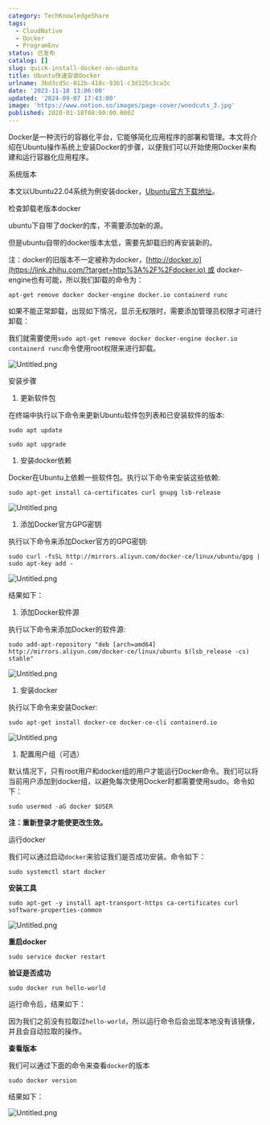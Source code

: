 ```yaml
---
category: TechKnowledgeShare
tags:
  - CloudNative
  - Docker
  - ProgramEnv
status: 已发布
catalog: []
slug: quick-install-docker-on-ubuntu
title: Ubuntu快速安装Docker
urlname: 3bd3cd5c-012b-418c-93b1-c3d325c3ca3c
date: '2023-11-18 13:06:00'
updated: '2024-09-07 17:43:00'
image: 'https://www.notion.so/images/page-cover/woodcuts_3.jpg'
published: 2020-01-18T08:00:00.000Z
---
```


Docker是一种流行的容器化平台，它能够简化应用程序的部署和管理。本文将介绍在Ubuntu操作系统上安装Docker的步骤，以便我们可以开始使用Docker来构建和运行容器化应用程序。


系统版本


本文以Ubuntu22.04系统为例安装docker，[Ubuntu官方下载地址](https://link.zhihu.com/?target=https%3A%2F%2Fubuntu.com%2Fdownload)。


检查卸载老版本docker


ubuntu下自带了docker的库，不需要添加新的源。


但是ubuntu自带的docker版本太低，需要先卸载旧的再安装新的。


注：docker的旧版本不一定被称为docker，[http://docker.io](https://link.zhihu.com/?target=http%3A%2F%2Fdocker.io) 或 docker-engine也有可能，所以我们卸载的命令为：


`apt-get remove docker docker-engine docker.io containerd runc`


如果不能正常卸载，出现如下情况，显示无权限时，需要添加管理员权限才可进行卸载：


我们就需要使用`sudo apt-get remove docker docker-engine docker.io containerd runc`命令使用root权限来进行卸载。


![Untitled.png](https://prod-files-secure.s3.us-west-2.amazonaws.com/5d24fe63-e567-4804-86f9-9fdc62e13082/39952d0f-7851-4550-b715-72a33876c773/Untitled.png?X-Amz-Algorithm=AWS4-HMAC-SHA256&X-Amz-Content-Sha256=UNSIGNED-PAYLOAD&X-Amz-Credential=ASIAZI2LB466U3UG5MMM%2F20250407%2Fus-west-2%2Fs3%2Faws4_request&X-Amz-Date=20250407T053956Z&X-Amz-Expires=3600&X-Amz-Security-Token=IQoJb3JpZ2luX2VjEN3%2F%2F%2F%2F%2F%2F%2F%2F%2F%2FwEaCXVzLXdlc3QtMiJIMEYCIQDgEqmV1%2F5soFYRk3XJjn%2FPrPCB56W9cRCC5WX%2BV4W5LgIhAMsDMEqjwmX7JKon0P1z3TNk4GvAs0IM4IW2v4M4KoHjKv8DCFYQABoMNjM3NDIzMTgzODA1IgyipUjH3tzK%2FMjgPAsq3ANVFwzf3goAaIc%2FUZu71Cn0Ns1f5vPYgmVMcuCyqOBP4Xm1EPK8YjkUq3VhoXS%2F6qZXqEdM%2BT7m4QApO9VkJ6TfqyF0mu1kHsl5PAeo2Eg4R3gjXmEJkLGHC%2Fkyr0lDhaXXJpkFObxhwzAdv8dzT8mQEUu8f%2BUek3QkClsVioXBBcsUaCMCFS%2FLI7LJuL3o9cxgfKQ0niIuQf83VFNcnFHwWvnurpTlPArYRIucVIRiQieNmkt2BdF0xE5lRIl61C2BzuAXT4SoeHzgqrjEMzP8mFG1xim1NS9BSIN1RKcmtRN%2FaVMlMBLU5jrWybmdFIVeS3CeYkUVmnYyW4Zhzx0MAVhp6iH1j8FkJJd5rddklRI0m4cJ87xa8eoNDwC8xlkskzr6witMDiHvbUZcD8QU7VXEK9ofQs1BJHytdV7c7dLlSH%2BqsyvO6Uk%2FYnVH4Ht%2Bp0%2F6blTyzISIxzWYJLntYEKPPLBjsNrTaPMKC5Y%2FwVeayB7zb%2BOBhwSTRS8PuYgBcAdMpyakbmASMBdx3rlfLaIsDFhYeMrQRyZb1bOfS%2FwEgivcs637tpUrv%2B5aIPvXLNDVLu0o1NCtZ6USw92mGoXKuwVStzkkzvTt46fQz4cdnZQvM1vpWohkJjDVuM2%2FBjqkAQBOJ4voeiaAixjPg1vbfnd2UYLjdYRDEaiw9WoZm7%2BmcfkjiReeUjNxmt0gN1%2BntV8FgXaIZGXmmQFsSyndkiLn7%2BqjwKwmiluIS47XSehDO3Xtw2kOmrE%2Fygj7xxDKHPeRFXAMi2r2EsHgX2I78GuL5tvCFzv7S%2Fn1wqNSd3zD%2Bti78xl%2BVDYEGVSwsQKV8vGIFEl7xM3jVT4Vg93zg0jgRx8j&X-Amz-Signature=8894326796edaa6730d105769101f47d1fa7e6633dfae137811bcb66a3331f4a&X-Amz-SignedHeaders=host&x-id=GetObject)


安装步骤

1. 更新软件包

在终端中执行以下命令来更新Ubuntu软件包列表和已安装软件的版本:


`sudo apt update`


`sudo apt upgrade`

1. 安装docker依赖

Docker在Ubuntu上依赖一些软件包。执行以下命令来安装这些依赖:


`sudo apt-get install ca-certificates curl gnupg lsb-release`


![Untitled.png](https://prod-files-secure.s3.us-west-2.amazonaws.com/5d24fe63-e567-4804-86f9-9fdc62e13082/b5a549a8-6621-4824-a151-93e8b0592f14/Untitled.png?X-Amz-Algorithm=AWS4-HMAC-SHA256&X-Amz-Content-Sha256=UNSIGNED-PAYLOAD&X-Amz-Credential=ASIAZI2LB466U3UG5MMM%2F20250407%2Fus-west-2%2Fs3%2Faws4_request&X-Amz-Date=20250407T053956Z&X-Amz-Expires=3600&X-Amz-Security-Token=IQoJb3JpZ2luX2VjEN3%2F%2F%2F%2F%2F%2F%2F%2F%2F%2FwEaCXVzLXdlc3QtMiJIMEYCIQDgEqmV1%2F5soFYRk3XJjn%2FPrPCB56W9cRCC5WX%2BV4W5LgIhAMsDMEqjwmX7JKon0P1z3TNk4GvAs0IM4IW2v4M4KoHjKv8DCFYQABoMNjM3NDIzMTgzODA1IgyipUjH3tzK%2FMjgPAsq3ANVFwzf3goAaIc%2FUZu71Cn0Ns1f5vPYgmVMcuCyqOBP4Xm1EPK8YjkUq3VhoXS%2F6qZXqEdM%2BT7m4QApO9VkJ6TfqyF0mu1kHsl5PAeo2Eg4R3gjXmEJkLGHC%2Fkyr0lDhaXXJpkFObxhwzAdv8dzT8mQEUu8f%2BUek3QkClsVioXBBcsUaCMCFS%2FLI7LJuL3o9cxgfKQ0niIuQf83VFNcnFHwWvnurpTlPArYRIucVIRiQieNmkt2BdF0xE5lRIl61C2BzuAXT4SoeHzgqrjEMzP8mFG1xim1NS9BSIN1RKcmtRN%2FaVMlMBLU5jrWybmdFIVeS3CeYkUVmnYyW4Zhzx0MAVhp6iH1j8FkJJd5rddklRI0m4cJ87xa8eoNDwC8xlkskzr6witMDiHvbUZcD8QU7VXEK9ofQs1BJHytdV7c7dLlSH%2BqsyvO6Uk%2FYnVH4Ht%2Bp0%2F6blTyzISIxzWYJLntYEKPPLBjsNrTaPMKC5Y%2FwVeayB7zb%2BOBhwSTRS8PuYgBcAdMpyakbmASMBdx3rlfLaIsDFhYeMrQRyZb1bOfS%2FwEgivcs637tpUrv%2B5aIPvXLNDVLu0o1NCtZ6USw92mGoXKuwVStzkkzvTt46fQz4cdnZQvM1vpWohkJjDVuM2%2FBjqkAQBOJ4voeiaAixjPg1vbfnd2UYLjdYRDEaiw9WoZm7%2BmcfkjiReeUjNxmt0gN1%2BntV8FgXaIZGXmmQFsSyndkiLn7%2BqjwKwmiluIS47XSehDO3Xtw2kOmrE%2Fygj7xxDKHPeRFXAMi2r2EsHgX2I78GuL5tvCFzv7S%2Fn1wqNSd3zD%2Bti78xl%2BVDYEGVSwsQKV8vGIFEl7xM3jVT4Vg93zg0jgRx8j&X-Amz-Signature=cb5b766423ba21d1883f3736d370025436ad2512156fa55911ed7713d7258101&X-Amz-SignedHeaders=host&x-id=GetObject)

1. 添加Docker官方GPG密钥

执行以下命令来添加Docker官方的GPG密钥:


`sudo curl -fsSL http://mirrors.aliyun.com/docker-ce/linux/ubuntu/gpg | sudo apt-key add -`


![Untitled.png](https://prod-files-secure.s3.us-west-2.amazonaws.com/5d24fe63-e567-4804-86f9-9fdc62e13082/98014b5e-f5b7-4b16-804e-ab6917971bd3/Untitled.png?X-Amz-Algorithm=AWS4-HMAC-SHA256&X-Amz-Content-Sha256=UNSIGNED-PAYLOAD&X-Amz-Credential=ASIAZI2LB466U3UG5MMM%2F20250407%2Fus-west-2%2Fs3%2Faws4_request&X-Amz-Date=20250407T053956Z&X-Amz-Expires=3600&X-Amz-Security-Token=IQoJb3JpZ2luX2VjEN3%2F%2F%2F%2F%2F%2F%2F%2F%2F%2FwEaCXVzLXdlc3QtMiJIMEYCIQDgEqmV1%2F5soFYRk3XJjn%2FPrPCB56W9cRCC5WX%2BV4W5LgIhAMsDMEqjwmX7JKon0P1z3TNk4GvAs0IM4IW2v4M4KoHjKv8DCFYQABoMNjM3NDIzMTgzODA1IgyipUjH3tzK%2FMjgPAsq3ANVFwzf3goAaIc%2FUZu71Cn0Ns1f5vPYgmVMcuCyqOBP4Xm1EPK8YjkUq3VhoXS%2F6qZXqEdM%2BT7m4QApO9VkJ6TfqyF0mu1kHsl5PAeo2Eg4R3gjXmEJkLGHC%2Fkyr0lDhaXXJpkFObxhwzAdv8dzT8mQEUu8f%2BUek3QkClsVioXBBcsUaCMCFS%2FLI7LJuL3o9cxgfKQ0niIuQf83VFNcnFHwWvnurpTlPArYRIucVIRiQieNmkt2BdF0xE5lRIl61C2BzuAXT4SoeHzgqrjEMzP8mFG1xim1NS9BSIN1RKcmtRN%2FaVMlMBLU5jrWybmdFIVeS3CeYkUVmnYyW4Zhzx0MAVhp6iH1j8FkJJd5rddklRI0m4cJ87xa8eoNDwC8xlkskzr6witMDiHvbUZcD8QU7VXEK9ofQs1BJHytdV7c7dLlSH%2BqsyvO6Uk%2FYnVH4Ht%2Bp0%2F6blTyzISIxzWYJLntYEKPPLBjsNrTaPMKC5Y%2FwVeayB7zb%2BOBhwSTRS8PuYgBcAdMpyakbmASMBdx3rlfLaIsDFhYeMrQRyZb1bOfS%2FwEgivcs637tpUrv%2B5aIPvXLNDVLu0o1NCtZ6USw92mGoXKuwVStzkkzvTt46fQz4cdnZQvM1vpWohkJjDVuM2%2FBjqkAQBOJ4voeiaAixjPg1vbfnd2UYLjdYRDEaiw9WoZm7%2BmcfkjiReeUjNxmt0gN1%2BntV8FgXaIZGXmmQFsSyndkiLn7%2BqjwKwmiluIS47XSehDO3Xtw2kOmrE%2Fygj7xxDKHPeRFXAMi2r2EsHgX2I78GuL5tvCFzv7S%2Fn1wqNSd3zD%2Bti78xl%2BVDYEGVSwsQKV8vGIFEl7xM3jVT4Vg93zg0jgRx8j&X-Amz-Signature=20349b78e975d54f216be183e78bf013cf9f9278c0fc8687f898360982947272&X-Amz-SignedHeaders=host&x-id=GetObject)


结果如下：

1. 添加Docker软件源

执行以下命令来添加Docker的软件源:


`sudo add-apt-repository "deb [arch=amd64] http://mirrors.aliyun.com/docker-ce/linux/ubuntu $(lsb_release -cs) stable"`


![Untitled.png](https://prod-files-secure.s3.us-west-2.amazonaws.com/5d24fe63-e567-4804-86f9-9fdc62e13082/7fc5bdbe-9d4c-48b8-ba03-3309380f47ba/Untitled.png?X-Amz-Algorithm=AWS4-HMAC-SHA256&X-Amz-Content-Sha256=UNSIGNED-PAYLOAD&X-Amz-Credential=ASIAZI2LB466U3UG5MMM%2F20250407%2Fus-west-2%2Fs3%2Faws4_request&X-Amz-Date=20250407T053956Z&X-Amz-Expires=3600&X-Amz-Security-Token=IQoJb3JpZ2luX2VjEN3%2F%2F%2F%2F%2F%2F%2F%2F%2F%2FwEaCXVzLXdlc3QtMiJIMEYCIQDgEqmV1%2F5soFYRk3XJjn%2FPrPCB56W9cRCC5WX%2BV4W5LgIhAMsDMEqjwmX7JKon0P1z3TNk4GvAs0IM4IW2v4M4KoHjKv8DCFYQABoMNjM3NDIzMTgzODA1IgyipUjH3tzK%2FMjgPAsq3ANVFwzf3goAaIc%2FUZu71Cn0Ns1f5vPYgmVMcuCyqOBP4Xm1EPK8YjkUq3VhoXS%2F6qZXqEdM%2BT7m4QApO9VkJ6TfqyF0mu1kHsl5PAeo2Eg4R3gjXmEJkLGHC%2Fkyr0lDhaXXJpkFObxhwzAdv8dzT8mQEUu8f%2BUek3QkClsVioXBBcsUaCMCFS%2FLI7LJuL3o9cxgfKQ0niIuQf83VFNcnFHwWvnurpTlPArYRIucVIRiQieNmkt2BdF0xE5lRIl61C2BzuAXT4SoeHzgqrjEMzP8mFG1xim1NS9BSIN1RKcmtRN%2FaVMlMBLU5jrWybmdFIVeS3CeYkUVmnYyW4Zhzx0MAVhp6iH1j8FkJJd5rddklRI0m4cJ87xa8eoNDwC8xlkskzr6witMDiHvbUZcD8QU7VXEK9ofQs1BJHytdV7c7dLlSH%2BqsyvO6Uk%2FYnVH4Ht%2Bp0%2F6blTyzISIxzWYJLntYEKPPLBjsNrTaPMKC5Y%2FwVeayB7zb%2BOBhwSTRS8PuYgBcAdMpyakbmASMBdx3rlfLaIsDFhYeMrQRyZb1bOfS%2FwEgivcs637tpUrv%2B5aIPvXLNDVLu0o1NCtZ6USw92mGoXKuwVStzkkzvTt46fQz4cdnZQvM1vpWohkJjDVuM2%2FBjqkAQBOJ4voeiaAixjPg1vbfnd2UYLjdYRDEaiw9WoZm7%2BmcfkjiReeUjNxmt0gN1%2BntV8FgXaIZGXmmQFsSyndkiLn7%2BqjwKwmiluIS47XSehDO3Xtw2kOmrE%2Fygj7xxDKHPeRFXAMi2r2EsHgX2I78GuL5tvCFzv7S%2Fn1wqNSd3zD%2Bti78xl%2BVDYEGVSwsQKV8vGIFEl7xM3jVT4Vg93zg0jgRx8j&X-Amz-Signature=6ad62ee65f259a6f944cf975fd2b6cdc2b9fb5513f1efbb73e5aa76237365fbe&X-Amz-SignedHeaders=host&x-id=GetObject)

1. 安装docker

执行以下命令来安装Docker:


`sudo apt-get install docker-ce docker-ce-cli containerd.io`


![Untitled.png](https://prod-files-secure.s3.us-west-2.amazonaws.com/5d24fe63-e567-4804-86f9-9fdc62e13082/d5ede442-ffc5-49c3-a76a-76559a797244/Untitled.png?X-Amz-Algorithm=AWS4-HMAC-SHA256&X-Amz-Content-Sha256=UNSIGNED-PAYLOAD&X-Amz-Credential=ASIAZI2LB466U3UG5MMM%2F20250407%2Fus-west-2%2Fs3%2Faws4_request&X-Amz-Date=20250407T053956Z&X-Amz-Expires=3600&X-Amz-Security-Token=IQoJb3JpZ2luX2VjEN3%2F%2F%2F%2F%2F%2F%2F%2F%2F%2FwEaCXVzLXdlc3QtMiJIMEYCIQDgEqmV1%2F5soFYRk3XJjn%2FPrPCB56W9cRCC5WX%2BV4W5LgIhAMsDMEqjwmX7JKon0P1z3TNk4GvAs0IM4IW2v4M4KoHjKv8DCFYQABoMNjM3NDIzMTgzODA1IgyipUjH3tzK%2FMjgPAsq3ANVFwzf3goAaIc%2FUZu71Cn0Ns1f5vPYgmVMcuCyqOBP4Xm1EPK8YjkUq3VhoXS%2F6qZXqEdM%2BT7m4QApO9VkJ6TfqyF0mu1kHsl5PAeo2Eg4R3gjXmEJkLGHC%2Fkyr0lDhaXXJpkFObxhwzAdv8dzT8mQEUu8f%2BUek3QkClsVioXBBcsUaCMCFS%2FLI7LJuL3o9cxgfKQ0niIuQf83VFNcnFHwWvnurpTlPArYRIucVIRiQieNmkt2BdF0xE5lRIl61C2BzuAXT4SoeHzgqrjEMzP8mFG1xim1NS9BSIN1RKcmtRN%2FaVMlMBLU5jrWybmdFIVeS3CeYkUVmnYyW4Zhzx0MAVhp6iH1j8FkJJd5rddklRI0m4cJ87xa8eoNDwC8xlkskzr6witMDiHvbUZcD8QU7VXEK9ofQs1BJHytdV7c7dLlSH%2BqsyvO6Uk%2FYnVH4Ht%2Bp0%2F6blTyzISIxzWYJLntYEKPPLBjsNrTaPMKC5Y%2FwVeayB7zb%2BOBhwSTRS8PuYgBcAdMpyakbmASMBdx3rlfLaIsDFhYeMrQRyZb1bOfS%2FwEgivcs637tpUrv%2B5aIPvXLNDVLu0o1NCtZ6USw92mGoXKuwVStzkkzvTt46fQz4cdnZQvM1vpWohkJjDVuM2%2FBjqkAQBOJ4voeiaAixjPg1vbfnd2UYLjdYRDEaiw9WoZm7%2BmcfkjiReeUjNxmt0gN1%2BntV8FgXaIZGXmmQFsSyndkiLn7%2BqjwKwmiluIS47XSehDO3Xtw2kOmrE%2Fygj7xxDKHPeRFXAMi2r2EsHgX2I78GuL5tvCFzv7S%2Fn1wqNSd3zD%2Bti78xl%2BVDYEGVSwsQKV8vGIFEl7xM3jVT4Vg93zg0jgRx8j&X-Amz-Signature=91060aa309ab0b65a266db669a52020059144eb2d97040f585c7270f85600b7b&X-Amz-SignedHeaders=host&x-id=GetObject)

1. 配置用户组（可选）

默认情况下，只有root用户和docker组的用户才能运行Docker命令。我们可以将当前用户添加到docker组，以避免每次使用Docker时都需要使用sudo。命令如下：


`sudo usermod -aG docker $USER`


**注：重新登录才能使更改生效。**


运行docker


我们可以通过启动`docker`来验证我们是否成功安装。命令如下：


`sudo systemctl start docker`


**安装工具**


`sudo apt-get -y install apt-transport-https ca-certificates curl software-properties-common`


![Untitled.png](https://prod-files-secure.s3.us-west-2.amazonaws.com/5d24fe63-e567-4804-86f9-9fdc62e13082/0c3615c1-94db-46f5-9743-68bb221a9964/Untitled.png?X-Amz-Algorithm=AWS4-HMAC-SHA256&X-Amz-Content-Sha256=UNSIGNED-PAYLOAD&X-Amz-Credential=ASIAZI2LB466U3UG5MMM%2F20250407%2Fus-west-2%2Fs3%2Faws4_request&X-Amz-Date=20250407T053956Z&X-Amz-Expires=3600&X-Amz-Security-Token=IQoJb3JpZ2luX2VjEN3%2F%2F%2F%2F%2F%2F%2F%2F%2F%2FwEaCXVzLXdlc3QtMiJIMEYCIQDgEqmV1%2F5soFYRk3XJjn%2FPrPCB56W9cRCC5WX%2BV4W5LgIhAMsDMEqjwmX7JKon0P1z3TNk4GvAs0IM4IW2v4M4KoHjKv8DCFYQABoMNjM3NDIzMTgzODA1IgyipUjH3tzK%2FMjgPAsq3ANVFwzf3goAaIc%2FUZu71Cn0Ns1f5vPYgmVMcuCyqOBP4Xm1EPK8YjkUq3VhoXS%2F6qZXqEdM%2BT7m4QApO9VkJ6TfqyF0mu1kHsl5PAeo2Eg4R3gjXmEJkLGHC%2Fkyr0lDhaXXJpkFObxhwzAdv8dzT8mQEUu8f%2BUek3QkClsVioXBBcsUaCMCFS%2FLI7LJuL3o9cxgfKQ0niIuQf83VFNcnFHwWvnurpTlPArYRIucVIRiQieNmkt2BdF0xE5lRIl61C2BzuAXT4SoeHzgqrjEMzP8mFG1xim1NS9BSIN1RKcmtRN%2FaVMlMBLU5jrWybmdFIVeS3CeYkUVmnYyW4Zhzx0MAVhp6iH1j8FkJJd5rddklRI0m4cJ87xa8eoNDwC8xlkskzr6witMDiHvbUZcD8QU7VXEK9ofQs1BJHytdV7c7dLlSH%2BqsyvO6Uk%2FYnVH4Ht%2Bp0%2F6blTyzISIxzWYJLntYEKPPLBjsNrTaPMKC5Y%2FwVeayB7zb%2BOBhwSTRS8PuYgBcAdMpyakbmASMBdx3rlfLaIsDFhYeMrQRyZb1bOfS%2FwEgivcs637tpUrv%2B5aIPvXLNDVLu0o1NCtZ6USw92mGoXKuwVStzkkzvTt46fQz4cdnZQvM1vpWohkJjDVuM2%2FBjqkAQBOJ4voeiaAixjPg1vbfnd2UYLjdYRDEaiw9WoZm7%2BmcfkjiReeUjNxmt0gN1%2BntV8FgXaIZGXmmQFsSyndkiLn7%2BqjwKwmiluIS47XSehDO3Xtw2kOmrE%2Fygj7xxDKHPeRFXAMi2r2EsHgX2I78GuL5tvCFzv7S%2Fn1wqNSd3zD%2Bti78xl%2BVDYEGVSwsQKV8vGIFEl7xM3jVT4Vg93zg0jgRx8j&X-Amz-Signature=05303ef41246621837528ea1b1c77ab2a84cc7ccfa1cfbff9df48ef30ef65eb7&X-Amz-SignedHeaders=host&x-id=GetObject)


**重启docker**


`sudo service docker restart`


**验证是否成功**


`sudo docker run hello-world`


运行命令后，结果如下：


因为我们之前没有拉取过`hello-world`，所以运行命令后会出现本地没有该镜像，并且会自动拉取的操作。


**查看版本**


我们可以通过下面的命令来查看`docker`的版本


`sudo docker version`


结果如下：


![Untitled.png](https://prod-files-secure.s3.us-west-2.amazonaws.com/5d24fe63-e567-4804-86f9-9fdc62e13082/efdb509a-3c1e-41a3-91ee-a1bd88793688/Untitled.png?X-Amz-Algorithm=AWS4-HMAC-SHA256&X-Amz-Content-Sha256=UNSIGNED-PAYLOAD&X-Amz-Credential=ASIAZI2LB466U3UG5MMM%2F20250407%2Fus-west-2%2Fs3%2Faws4_request&X-Amz-Date=20250407T053956Z&X-Amz-Expires=3600&X-Amz-Security-Token=IQoJb3JpZ2luX2VjEN3%2F%2F%2F%2F%2F%2F%2F%2F%2F%2FwEaCXVzLXdlc3QtMiJIMEYCIQDgEqmV1%2F5soFYRk3XJjn%2FPrPCB56W9cRCC5WX%2BV4W5LgIhAMsDMEqjwmX7JKon0P1z3TNk4GvAs0IM4IW2v4M4KoHjKv8DCFYQABoMNjM3NDIzMTgzODA1IgyipUjH3tzK%2FMjgPAsq3ANVFwzf3goAaIc%2FUZu71Cn0Ns1f5vPYgmVMcuCyqOBP4Xm1EPK8YjkUq3VhoXS%2F6qZXqEdM%2BT7m4QApO9VkJ6TfqyF0mu1kHsl5PAeo2Eg4R3gjXmEJkLGHC%2Fkyr0lDhaXXJpkFObxhwzAdv8dzT8mQEUu8f%2BUek3QkClsVioXBBcsUaCMCFS%2FLI7LJuL3o9cxgfKQ0niIuQf83VFNcnFHwWvnurpTlPArYRIucVIRiQieNmkt2BdF0xE5lRIl61C2BzuAXT4SoeHzgqrjEMzP8mFG1xim1NS9BSIN1RKcmtRN%2FaVMlMBLU5jrWybmdFIVeS3CeYkUVmnYyW4Zhzx0MAVhp6iH1j8FkJJd5rddklRI0m4cJ87xa8eoNDwC8xlkskzr6witMDiHvbUZcD8QU7VXEK9ofQs1BJHytdV7c7dLlSH%2BqsyvO6Uk%2FYnVH4Ht%2Bp0%2F6blTyzISIxzWYJLntYEKPPLBjsNrTaPMKC5Y%2FwVeayB7zb%2BOBhwSTRS8PuYgBcAdMpyakbmASMBdx3rlfLaIsDFhYeMrQRyZb1bOfS%2FwEgivcs637tpUrv%2B5aIPvXLNDVLu0o1NCtZ6USw92mGoXKuwVStzkkzvTt46fQz4cdnZQvM1vpWohkJjDVuM2%2FBjqkAQBOJ4voeiaAixjPg1vbfnd2UYLjdYRDEaiw9WoZm7%2BmcfkjiReeUjNxmt0gN1%2BntV8FgXaIZGXmmQFsSyndkiLn7%2BqjwKwmiluIS47XSehDO3Xtw2kOmrE%2Fygj7xxDKHPeRFXAMi2r2EsHgX2I78GuL5tvCFzv7S%2Fn1wqNSd3zD%2Bti78xl%2BVDYEGVSwsQKV8vGIFEl7xM3jVT4Vg93zg0jgRx8j&X-Amz-Signature=834fbfc6af728f078eca20a01f9dbd545e60fe4f9c6be99b2f79045e759b167d&X-Amz-SignedHeaders=host&x-id=GetObject)

